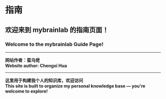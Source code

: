 # 指南

## 欢迎来到 mybrainlab 的指南页面！
### Welcome to the mybrainlab Guide Page!

---

**网站作者：蛮乌佬**  
**Website author: Chengxi Hua**

---

**这里用于构建我个人的知识库，欢迎访问**  
**This site is built to organize my personal knowledge base — you're welcome to explore!**

